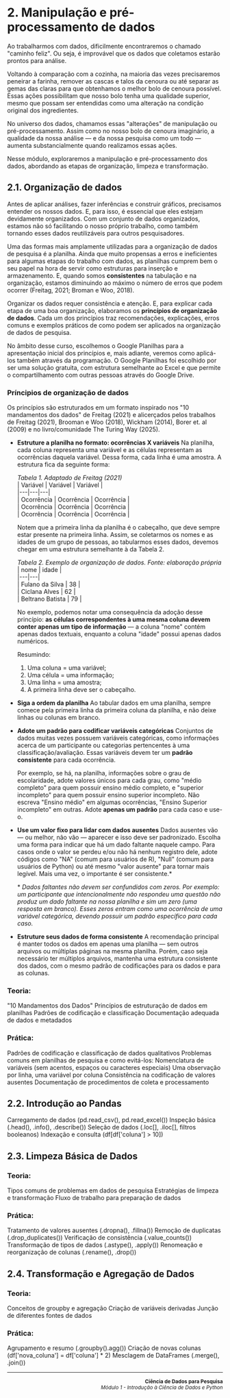 # 2. Manipulação e pré-processamento de dados
Ao trabalharmos com dados, dificilmente encontraremos o chamado "caminho feliz". Ou seja, é improvável que os dados que coletamos estarão prontos para análise.

Voltando à comparação com a cozinha, na maioria das vezes precisaremos peneirar a farinha, remover as cascas e talos da cenoura ou até separar as gemas das claras para que obtenhamos o melhor bolo de cenoura possível. Essas ações possibilitam que nosso bolo tenha uma qualidade superior, mesmo que possam ser entendidas como uma alteração na condição original dos ingredientes.

No universo dos dados, chamamos essas "alterações" de manipulação ou pré-processamento. Assim como no nosso bolo de cenoura imaginário, a qualidade da nossa análise — e da nossa pesquisa como um todo — aumenta substancialmente quando realizamos essas ações.

Nesse módulo, exploraremos a manipulação e pré-processamento dos dados, abordando as etapas de organização, limpeza e transformação.

## 2.1. Organização de dados
Antes de aplicar análises, fazer inferências e construir gráficos, precisamos entender os nossos dados. E, para isso, é essencial que eles estejam devidamente organizados. Com um conjunto de dados organizados, estamos não só facilitando o nosso próprio trabalho, como também tornando esses dados reutilizáveis para outros pesquisadores. 

Uma das formas mais amplamente utilizadas para a organização de dados de pesquisa é a planilha. Ainda que muito propensas a erros e ineficientes para algumas etapas do trabalho com dados, as planilhas cumprem bem o seu papel na hora de servir como estruturas para inserção e armazenamento. E, quando somos **consistentes** na tabulação e na organização, estamos diminuindo ao máximo o número de erros que podem ocorrer (Freitag, 2021; Broman e Woo, 2018).

Organizar os dados requer consistência e atenção. E, para explicar cada etapa de uma boa organização, elaboramos os **princípios de organização de dados**. Cada um dos princípios traz recomendações, explicações, erros comuns e exemplos práticos de como podem ser aplicados na organização de dados de pesquisa. 

No âmbito desse curso, escolhemos o Google Planilhas para a apresentação inicial dos princípios e, mais adiante, veremos como aplicá-los também através da programação. O Google Planilhas foi escolhido por ser uma solução gratuita, com estrutura semelhante ao Excel e que permite o compartilhamento com outras pessoas através do Google Drive.

### Príncipios de organização de dados
Os princípios são estruturados em um formato inspirado nos "10 mandamentos dos dados" de Freitag (2021) e alicerçados pelos trabalhos de Freitag (2021), Brooman e Woo (2018), Wickham (2014), Borer et. al (2009) e no livro/comunidade The Turing Way (2025).

* **Estruture a planilha no formato: ocorrências X variáveis**
    Na planilha, cada coluna representa uma variável e as células representam as ocorrências daquela variável. Dessa forma, cada linha é uma amostra. A estrutura fica da seguinte forma:  

    *Tabela 1. Adaptado de Freitag (2021)*  
    | Variável | Variável | Variável |  
    |---|---|---|  
    | Ocorrência | Ocorrência | Ocorrência |  
    | Ocorrência | Ocorrência | Ocorrência |  
    | Ocorrência | Ocorrência | Ocorrência |  

    Notem que a primeira linha da planilha é o cabeçalho, que deve sempre estar presente na primeira linha. Assim, se coletarmos os nomes e as idades de um grupo de pessoas, ao tabularmos esses dados, devemos chegar em uma estrutura semelhante à da Tabela 2.

    *Tabela 2. Exemplo de organização de dados. Fonte: elaboração própria*
    | nome | idade |  
    |---|---|  
    | Fulano da Silva | 38 |  
    | Ciclana Alves | 62 |  
    | Beltrano Batista | 79 |  

    No exemplo, podemos notar uma consequência da adoção desse princípio: **as células correspondentes à uma mesma coluna devem conter apenas um tipo de informação** — a coluna "nome" contém apenas dados textuais, enquanto a coluna "idade" possui apenas dados numéricos.

    Resumindo:
    1. Uma coluna = uma variável;
    2. Uma célula = uma informação;
    3. Uma linha = uma amostra;
    4. A primeira linha deve ser o cabeçalho.

* **Siga a ordem da planilha**
    Ao tabular dados em uma planilha, sempre comece pela primeira linha da primeira coluna da planilha, e não deixe linhas ou colunas em branco. 

* **Adote um padrão para codificar variáveis categóricas**
    Conjuntos de dados muitas vezes possuem variáveis categóricas, como informações acerca de um participante ou categorias pertencentes à uma classificação/avaliação. Essas variáveis devem ter um **padrão consistente** para cada ocorrência.
    
    Por exemplo, se há, na planilha, informações sobre o grau de escolaridade, adote valores únicos para cada grau, como "médio completo" para quem possuir ensino médio completo, e "superior incompleto" para quem possuir ensino superior incompleto. Não escreva "Ensino médio" em algumas ocorrências, "Ensino Superior incompleto" em outras. Adote **apenas um padrão** para cada caso e use-o.

* **Use um valor fixo para lidar com dados ausentes**
    Dados ausentes vão — ou melhor, não vão — aparecer e isso deve ser padronizado. Escolha uma forma para indicar que há um dado faltante naquele campo. Para casos onde o valor se perdeu e/ou não há nenhum registro dele, adote códigos como "NA" (comum para usuários de R), "Null" (comum para usuários de Python) ou até mesmo "valor ausente" para tornar mais legível. Mais uma vez, o importante é ser consistente.*

    \* *Dados faltantes não devem ser confundidos com zeros. Por exemplo: um participante que intencionalmente não respondeu uma questão não produz um dado faltante na nossa planilha e sim um zero (uma resposta em branco). Esses zeros entram como uma ocorrência de uma variável categórica, devendo possuir um padrão específico para cada caso.*

* **Estruture seus dados de forma consistente**
    A recomendação principal é manter todos os dados em apenas uma planilha — sem outros arquivos ou múltiplas páginas na mesma planilha. Porém, caso seja necessário ter múltiplos arquivos, mantenha uma estrutura consistente dos dados, com o mesmo padrão de codificações para os dados e para as colunas.




### Teoria:
"10 Mandamentos dos Dados" 
Princípios de estruturação de dados em planilhas
Padrões de codificação e classificação
Documentação adequada de dados e metadados

### Prática:
Padrões de codificação e classificação de dados qualitativos
Problemas comuns em planilhas de pesquisa e como evitá-los:
Nomenclatura de variáveis (sem acentos, espaços ou caracteres especiais)
Uma observação por linha, uma variável por coluna
Consistência na codificação de valores ausentes
Documentação de procedimentos de coleta e processamento

## 2.2. Introdução ao Pandas
Carregamento de dados (pd.read_csv(), pd.read_excel())
Inspeção básica (.head(), .info(), .describe())
Seleção de dados (.loc[], .iloc[], filtros booleanos)
Indexação e consulta (df[df['coluna'] > 10])

## 2.3. Limpeza Básica de Dados

### Teoria:		
Tipos comuns de problemas em dados de pesquisa
Estratégias de limpeza e transformação
Fluxo de trabalho para preparação de dados

### Prática:
Tratamento de valores ausentes (.dropna(), .fillna())
Remoção de duplicatas (.drop_duplicates())
Verificação de consistência (.value_counts())
Transformação de tipos de dados (.astype(), .apply())
Renomeação e reorganização de colunas (.rename(), .drop())

## 2.4. Transformação e Agregação de Dados
### Teoria:		
Conceitos de groupby e agregação
Criação de variáveis derivadas
Junção de diferentes fontes de dados

### Prática:
Agrupamento e resumo (.groupby().agg())
Criação de novas colunas (df['nova_coluna'] = df['coluna'] * 2)
Mesclagem de DataFrames (.merge(), .join())


---

<p align="right">
   <small>
   <strong>Ciência de Dados para Pesquisa </strong></br>
   <I> Módulo 1 - Introdução à Ciência de Dados e Python </I>
   </small>
</p>